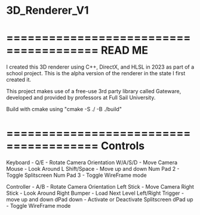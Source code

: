 # 3D_Renderer_V1
=======================================
		READ ME
=======================================

I created this 3D renderer using C++, DirectX, and HLSL in 2023 as part of a school project. This is the alpha version of the renderer in the state I first created it.

This project makes use of a free-use 3rd party library called Gateware, developed and provided by professors at Full Sail University.

Build with cmake using "cmake -S ./ -B ./build"

=======================================
		Controls
=======================================

Keyboard - 
Q/E - Rotate Camera Orientation 
W/A/S/D - Move Camera 
Mouse - Look Around 
L Shift/Space - Move up and down
Num Pad 2 - Toggle Splitscreen
Num Pad 3 - Toggle WireFrame mode

Controller - 
A/B - Rotate Camera Orientation 
Left Stick - Move Camera 
Right Stick - Look Around 
Right Bumper - Load Next Level 
Left/Right Trigger - move up and down
dPad down - Activate or Deactivate Splitscreen
dPad up - Toggle WireFrame mode
